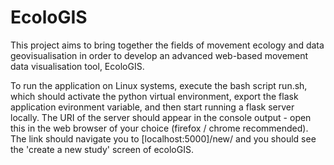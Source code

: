 # EcoloGIS
This project aims to bring together the fields of movement ecology and data geovisualisation in order to develop an advanced web-based movement data visualisation tool, EcoloGIS.

To run the application on Linux systems, execute the bash script run.sh, which should activate the python virtual environment, export the flask application evironment variable, and then start running a flask server locally. The URI of the server should appear in the console output - open this in the web browser of your choice (firefox / chrome recommended). The link should navigate you to [localhost:5000]/new/ and you should see the 'create a new study' screen of ecoloGIS.
